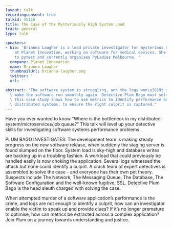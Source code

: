 ```yaml
---
layout: talk
recordingconsent: true
talkid: 45116
title: The Case of the Mysteriously High System Load
track: general
type: talk

speakers:
- bio: 'Brianna Laugher is a lead private investigator for mysterious software behaviour
    at Planet Innovation, working on software for medical devices. She is a past contributor
    to pytest and currently organises PyLadies Melbourne. '
  company: Planet Innovation
  name: Brianna Laugher
  thumbnailUrl: brianna-laugher.png
  twitter: ''
  url: ''

abstract: "The software system is struggling, and the logs won\u2019t say why. To\
  \ make the software run smoothly again, Detective Plum Bago must solve the mystery!\
  \ This case study shows how to use metrics to identify performance bottlenecks in\
  \ distributed systems, to ensure the right culprit is captured."
---
```

Have you ever wanted to know “Where is the bottleneck in my distributed system/microservices/job queue?” This talk will level up your detective skills for investigating software systems performance problems.

PLUM BAGO INVESTIGATES: The development team is making steady progress on the new software release, when suddenly the staging server is found slumped on the floor. System load is sky-high and database writes are backing up in a troubling fashion. A workload that could previously be handled easily is now choking the application. Several logs witnessed the attack but none could identify a culprit. A crack team of expert detectives is assembled to solve the case - and everyone has their own pet theory. Suspects include The Network, The Messaging Queue, The Database, The Software Configuration and the well-known fugitive, SSL. Detective Plum Bago is the head sleuth charged with solving the case.

When attempted murder of a software application’s performance is the crime, and logs are not enough to identify a culprit, how can an investigator enable the victim to speak up and provide clues? If it’s no longer premature to optimise, how can metrics be extracted across a complex application? Join Plum on a journey towards understanding and justice.

